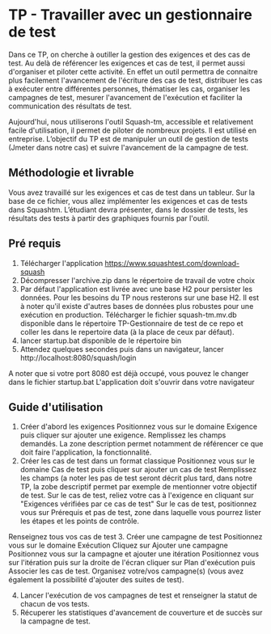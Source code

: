 # TP - Travailler avec un gestionnaire de test

Dans ce TP, on cherche à outiller la gestion des exigences et des cas de test. Au delà de référencer les exigences et cas de test, il permet aussi d'organiser et piloter cette activité. 
En effet un outil permettra de connaitre plus facilement l'avancement de l'écriture des cas de test, distribuer les cas à exécuter entre différentes personnes, thématiser les cas, organiser les campagnes de test, mesurer l'avancement de l'exécution et faciliter la communication des résultats de test. 

Aujourd'hui, nous utiliserons l'outil Squash-tm, accessible et relativement facile d'utilisation, il permet de piloter de nombreux projets. Il est utilisé en entreprise. 
L’objectif du TP est de manipuler un outil de gestion de tests (Jmeter dans notre cas) et suivre l'avancement de la campagne de test.


## Méthodologie et livrable

Vous avez travaillé sur les exigences et cas de test dans un tableur. Sur la base de ce fichier, vous allez implémenter les exigences et cas de tests dans Squashtm.
L’étudiant devra présenter, dans le dossier de tests, les résultats des tests à partir des graphiques fournis par l'outil.

 
## Pré requis

 1. Télécharger l'application https://www.squashtest.com/download-squash
 2. Décompresser l'archive.zip dans le répertoire de travail de votre choix
 3. Par défaut l'application est livrée avec une base H2 pour persister les données. Pour les besoins du TP nous resterons sur une base H2. Il est à noter qu'il existe d'autres bases de données plus robustes pour une exécution en production. 
Télécharger le fichier squash-tm.mv.db disponible dans le répertoire TP-Gestionnaire de test de ce repo et coller les dans le repertoire data (à la place de ceux par défaut). 
 4. lancer startup.bat disponible de le répertoire bin
 5. Attendez quelques secondes puis dans un navigateur, lancer http://localhost:8080/squash/login

A noter que si votre port 8080 est déjà occupé, vous pouvez le changer dans le fichier startup.bat
L'application doit s'ouvrir dans votre navigateur


## Guide d'utilisation 

1. Créer d'abord les exigences
	Positionnez vous sur le domaine Exigence puis cliquer sur ajouter une exigence.
	Remplissez les champs demandés. La zone description permet notamment de référencer ce que doit faire l'application, la fonctionnalité. 
2. Créer les cas de test dans un format classique
	Positionnez vous sur le domaine Cas de test puis cliquer sur ajouter un cas de test
	Remplissez les champs (a noter les pas de test seront décrit plus tard, dans notre TP, la zobe descriptif permet par exemple de mentionner votre objectif de test.
	Sur le cas de test, reliez votre cas à l'exigence en cliquant sur "Exigences vérifiées par ce cas de test"
	Sur le cas de test, positionnez vous sur Prérequis et pas de test, zone dans laquelle vous pourrez lister les étapes et les points de contrôle.

Renseignez tous vos cas de test
3. Créer une campagne de test
	Positionnez vous sur le domaine Exécution
	Cliquez sur Ajouter une campagne
	Positionnez vous sur la campagne et ajouter une itération
	Positionnez vous sur l'itération puis sur la droite de l'écran cliquer sur Plan d'exécution puis Associer les cas de test. 
	Organisez votre/vos campagne(s) (vous avez également la possibilité d'ajouter des suites de test).

4.  Lancer l'exécution de vos campagnes de test et renseigner la statut de chacun de vos tests.
5.  Récuperer les statistiques d'avancement de couverture et de succès sur la campagne de test. 
